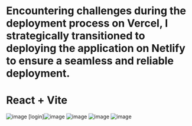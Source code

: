 # Encountering challenges during the deployment process on Vercel, I strategically transitioned to deploying the application on Netlify to ensure a seamless and reliable deployment.

# React + Vite
![image](https://github.com/Hitendra007/Accredian-frontend-task/assets/83388898/a74decf2-1309-4450-9d5d-3d04ff742fb3)
[login]![image](https://github.com/Hitendra007/Accredian-frontend-task/assets/83388898/60ad4eb0-5750-4e40-9b1d-0d06efaeeee2)
![image](https://github.com/Hitendra007/Accredian-frontend-task/assets/83388898/e35b8863-f920-442a-be50-96749dbaa712)
![image](https://github.com/Hitendra007/Accredian-frontend-task/assets/83388898/4d206892-eacd-4865-97c5-41d8c164828f)
![image](https://github.com/Hitendra007/Accredian-frontend-task/assets/83388898/af7f626a-41cc-4daf-8cd6-4af641928def)

